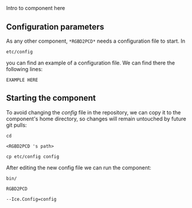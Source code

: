 ```
```
#
``` RGBD2PCD
```
Intro to component here


## Configuration parameters
As any other component,
``` *RGBD2PCD* ```
needs a configuration file to start. In

    etc/config

you can find an example of a configuration file. We can find there the following lines:

    EXAMPLE HERE


## Starting the component
To avoid changing the *config* file in the repository, we can copy it to the component's home directory, so changes will remain untouched by future git pulls:

    cd

``` <RGBD2PCD 's path> ```

    cp etc/config config

After editing the new config file we can run the component:

    bin/

```RGBD2PCD ```

    --Ice.Config=config

